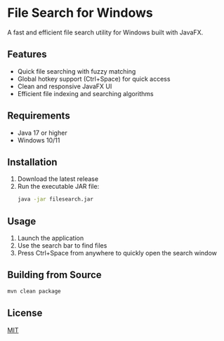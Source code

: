 # File Search for Windows

A fast and efficient file search utility for Windows built with JavaFX.

## Features

- Quick file searching with fuzzy matching
- Global hotkey support (Ctrl+Space) for quick access
- Clean and responsive JavaFX UI
- Efficient file indexing and searching algorithms

## Requirements

- Java 17 or higher
- Windows 10/11

## Installation

1. Download the latest release
2. Run the executable JAR file:
   ```bash
   java -jar filesearch.jar
   ```

## Usage

1. Launch the application
2. Use the search bar to find files
3. Press Ctrl+Space from anywhere to quickly open the search window

## Building from Source

```bash
mvn clean package
```

## License

[MIT](LICENSE)

